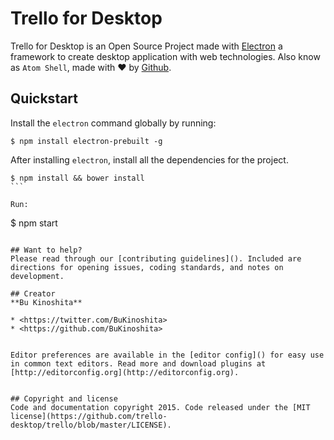 # Trello for Desktop

Trello for Desktop is an Open Source Project made with [Electron](http://electron.atom.io/) a framework to create desktop application with web technologies. Also know as `Atom Shell`, made with :heart: by [Github](github.com).

## Quickstart
Install the `electron` command globally by running:
```
$ npm install electron-prebuilt -g
```

After installing `electron`, install all the dependencies for the project.
````
$ npm install && bower install
```

Run:
````
$ npm start
```

## Want to help?
Please read through our [contributing guidelines](). Included are directions for opening issues, coding standards, and notes on development.

## Creator
**Bu Kinoshita**

* <https://twitter.com/BuKinoshita>
* <https://github.com/BuKinoshita>


Editor preferences are available in the [editor config]() for easy use in common text editors. Read more and download plugins at [http://editorconfig.org](http://editorconfig.org).


## Copyright and license
Code and documentation copyright 2015. Code released under the [MIT license](https://github.com/trello-desktop/trello/blob/master/LICENSE).

